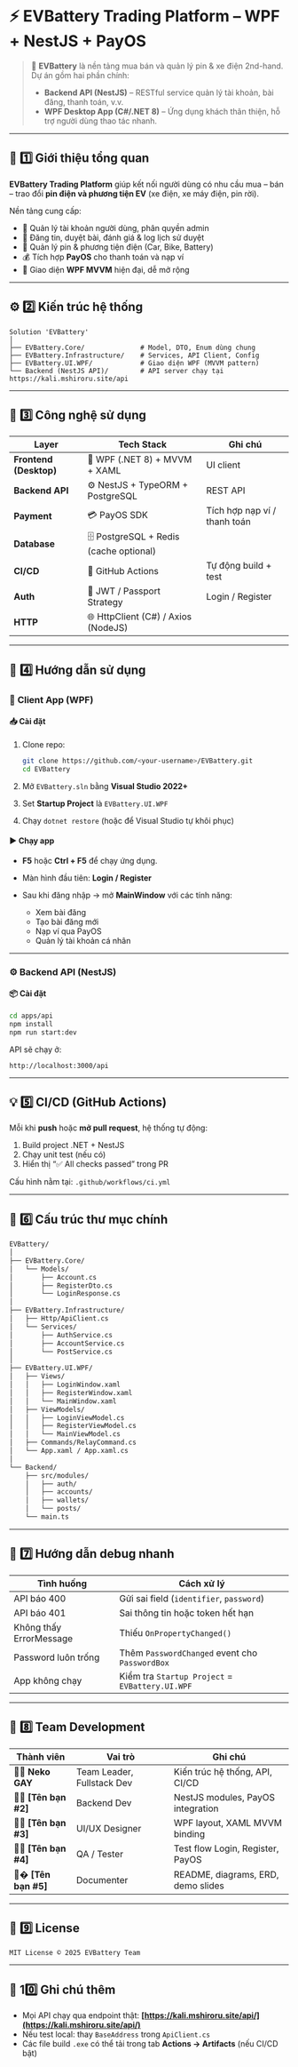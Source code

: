 # ⚡ EVBattery Trading Platform – WPF + NestJS + PayOS

> 🚗 **EVBattery** là nền tảng mua bán và quản lý pin & xe điện 2nd-hand.
> Dự án gồm hai phần chính:
>
> * **Backend API (NestJS)** – RESTful service quản lý tài khoản, bài đăng, thanh toán, v.v.
> * **WPF Desktop App (C#/.NET 8)** – Ứng dụng khách thân thiện, hỗ trợ người dùng thao tác nhanh.

---

## 🧩 1️⃣ Giới thiệu tổng quan

**EVBattery Trading Platform** giúp kết nối người dùng có nhu cầu
mua – bán – trao đổi **pin điện và phương tiện EV** (xe điện, xe máy điện, pin rời).

Nền tảng cung cấp:

* 👤 Quản lý tài khoản người dùng, phân quyền admin
* 💾 Đăng tin, duyệt bài, đánh giá & log lịch sử duyệt
* 🔋 Quản lý pin & phương tiện điện (Car, Bike, Battery)
* 💰 Tích hợp **PayOS** cho thanh toán và nạp ví
* 🦩️ Giao diện **WPF MVVM** hiện đại, dễ mở rộng

---

## ⚙️ 2️⃣ Kiến trúc hệ thống

```
Solution 'EVBattery'
│
├── EVBattery.Core/              # Model, DTO, Enum dùng chung
├── EVBattery.Infrastructure/    # Services, API Client, Config
├── EVBattery.UI.WPF/            # Giao diện WPF (MVVM pattern)
└── Backend (NestJS API)/        # API server chạy tại https://kali.mshiroru.site/api
```

---

## 🧠 3️⃣ Công nghệ sử dụng

| Layer                  | Tech Stack                              | Ghi chú                      |
| ---------------------- | --------------------------------------- | ---------------------------- |
| **Frontend (Desktop)** | 🦩️ WPF (.NET 8) + MVVM + XAML          | UI client                    |
| **Backend API**        | ⚙️ NestJS + TypeORM + PostgreSQL        | REST API                     |
| **Payment**            | 💳 PayOS SDK                            | Tích hợp nạp ví / thanh toán |
| **Database**           | 🗄️ PostgreSQL + Redis (cache optional) |                              |
| **CI/CD**              | 🤖 GitHub Actions                       | Tự động build + test         |
| **Auth**               | 🔐 JWT / Passport Strategy              | Login / Register             |
| **HTTP**               | 🌐 HttpClient (C#) / Axios (NodeJS)     |                              |

---

## 🚀 4️⃣ Hướng dẫn sử dụng

### 🦩️ **Client App (WPF)**

#### 📥 Cài đặt

1. Clone repo:

   ```bash
   git clone https://github.com/<your-username>/EVBattery.git
   cd EVBattery
   ```
2. Mở `EVBattery.sln` bằng **Visual Studio 2022+**
3. Set **Startup Project** là `EVBattery.UI.WPF`
4. Chạy `dotnet restore` (hoặc để Visual Studio tự khôi phục)

#### ▶️ Chạy app

* **F5** hoặc **Ctrl + F5** để chạy ứng dụng.
* Màn hình đầu tiên: **Login / Register**
* Sau khi đăng nhập → mở **MainWindow** với các tính năng:

  * Xem bài đăng
  * Tạo bài đăng mới
  * Nạp ví qua PayOS
  * Quản lý tài khoản cá nhân

---

### ⚙️ **Backend API (NestJS)**

#### 📦 Cài đặt

```bash
cd apps/api
npm install
npm run start:dev
```

API sẽ chạy ở:

```
http://localhost:3000/api
```

---

## 💡 5️⃣ CI/CD (GitHub Actions)

Mỗi khi **push** hoặc **mở pull request**, hệ thống tự động:

1. Build project .NET + NestJS
2. Chạy unit test (nếu có)
3. Hiển thị “✅ All checks passed” trong PR

Cấu hình nằm tại:
`.github/workflows/ci.yml`

---

## 🧩 6️⃣ Cấu trúc thư mục chính

```bash
EVBattery/
│
├── EVBattery.Core/
│   └── Models/
│       ├── Account.cs
│       ├── RegisterDto.cs
│       └── LoginResponse.cs
│
├── EVBattery.Infrastructure/
│   ├── Http/ApiClient.cs
│   └── Services/
│       ├── AuthService.cs
│       ├── AccountService.cs
│       └── PostService.cs
│
├── EVBattery.UI.WPF/
│   ├── Views/
│   │   ├── LoginWindow.xaml
│   │   ├── RegisterWindow.xaml
│   │   └── MainWindow.xaml
│   ├── ViewModels/
│   │   ├── LoginViewModel.cs
│   │   ├── RegisterViewModel.cs
│   │   └── MainViewModel.cs
│   ├── Commands/RelayCommand.cs
│   └── App.xaml / App.xaml.cs
│
└── Backend/
    ├── src/modules/
    │   ├── auth/
    │   ├── accounts/
    │   ├── wallets/
    │   └── posts/
    └── main.ts
```

---

## 🧬 7️⃣ Hướng dẫn debug nhanh

| Tình huống              | Cách xử lý                                      |
| ----------------------- | ----------------------------------------------- |
| API báo 400             | Gửi sai field (`identifier`, `password`)        |
| API báo 401             | Sai thông tin hoặc token hết hạn                |
| Không thấy ErrorMessage | Thiếu `OnPropertyChanged()`                     |
| Password luôn trống     | Thêm `PasswordChanged` event cho `PasswordBox`  |
| App không chạy          | Kiểm tra `Startup Project` = `EVBattery.UI.WPF` |

---

## 👥 8️⃣ Team Development

| Thành viên             | Vai trò                    | Ghi chú                            |
| ---------------------- | -------------------------- | ---------------------------------- |
| 🧑‍💻 **Neko GAY**     | Team Leader, Fullstack Dev | Kiến trúc hệ thống, API, CI/CD     |
| 🧑‍💻 **[Tên bạn #2]** | Backend Dev                | NestJS modules, PayOS integration  |
| 🧑‍🎨 **[Tên bạn #3]** | UI/UX Designer             | WPF layout, XAML MVVM binding      |
| 🧑‍🔬 **[Tên bạn #4]** | QA / Tester                | Test flow Login, Register, PayOS   |
| 🧑‍� **[Tên bạn #5]**  | Documenter                 | README, diagrams, ERD, demo slides |

---

## 🗾 9️⃣ License

```
MIT License © 2025 EVBattery Team
```

---

## 🌟 10️⃣ Ghi chú thêm

* Mọi API chạy qua endpoint thật:
  **[https://kali.mshiroru.site/api/](https://kali.mshiroru.site/api/)**
* Nếu test local: thay `BaseAddress` trong `ApiClient.cs`
* Các file build `.exe` có thể tải trong tab **Actions → Artifacts** (nếu CI/CD bật)

